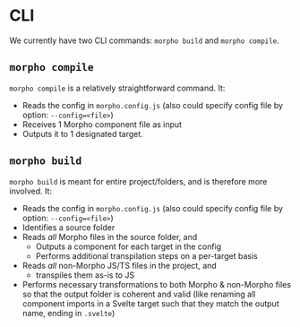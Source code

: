 # CLI

We currently have two CLI commands: `morpho build` and `morpho compile`.

## `morpho compile`

`morpho compile` is a relatively straightforward command. It:

- Reads the config in `morpho.config.js` (also could specify config file by option: `--config=<file>`)
- Receives 1 Morpho component file as input
- Outputs it to 1 designated target.

## `morpho build`

`morpho build` is meant for entire project/folders, and is therefore more involved. It:

- Reads the config in `morpho.config.js` (also could specify config file by option: `--config=<file>`)
- Identifies a source folder
- Reads _all_ Morpho files in the source folder, and
  - Outputs a component for each target in the config
  - Performs additional transpilation steps on a per-target basis
- Reads _all_ non-Morpho JS/TS files in the project, and
  - transpiles them as-is to JS
- Performs necessary transformations to both Morpho & non-Morpho files so that the output folder is coherent and valid (like renaming all component imports in a Svelte target such that they match the output name, ending in `.svelte`)
